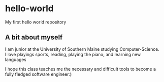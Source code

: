 # hello-world
My first hello world repository

## A bit about myself
I am junior at the University of Southern Maine studying Computer-Science.
I love playings sports, reading, playing the piano, and learning new languages

I hope this class teaches me the necessary and difficult tools to become a fully fledged software engineer:)
